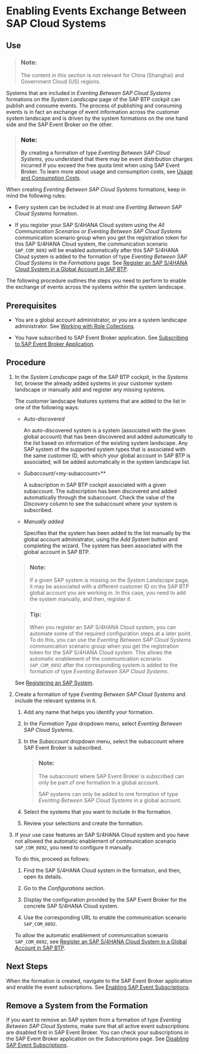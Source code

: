 <!-- loio15922463e5a54538857795316eb4d997 -->

# Enabling Events Exchange Between SAP Cloud Systems



<a name="loio15922463e5a54538857795316eb4d997__section_kbh_41c_dwb"/>

## Use

> ### Note:  
> The content in this section is not relevant for China \(Shanghai\) and Government Cloud \(US\) regions.

Systems that are included in *Eventing Between SAP Cloud Systems* formations on the *System Landscape* page of the SAP BTP cockpit can publish and consume events. The process of publishing and consuming events is in fact an exchange of event information across the customer system landscape and is driven by the system formations on the one hand side and the SAP Event Broker on the other.

> ### Note:  
> By creating a formation of type *Eventing Between SAP Cloud Systems*, you understand that there may be event distribution charges incurred if you exceed the free quota limit when using SAP Event Broker. To learn more about usage and consumption costs, see [Usage and Consumption Costs](https://help.sap.com/docs/event-broker/event-broker-service-guide/usage-and-consumption-costs?version=Cloud).

When creating *Eventing Between SAP Cloud Systems* formations, keep in mind the following rules:

-   Every system can be included in at most one *Eventing Between SAP Cloud Systems* formation.

-   If you register your SAP S/4HANA Cloud system using the *All Communication Scenarios* or *Eventing Between SAP Cloud Systems* communication scenario group when you get the registration token for this SAP S/4HANA Cloud system, the communication scenario `SAP_COM_0892` will be enabled automatically after this SAP S/4HANA Cloud system is added to the formation of type *Eventing Between SAP Cloud Systems* in the *Formations* page. See [Register an SAP S/4HANA Cloud System in a Global Account in SAP BTP](register-an-sap-s-4hana-cloud-system-in-a-global-account-in-sap-btp-28171b6.md).


The following procedure outlines the steps you need to perform to enable the exchange of events across the systems within the system landscape.



<a name="loio15922463e5a54538857795316eb4d997__section_znb_p1c_dwb"/>

## Prerequisites

-   You are a global account administrator, or you are a system landscape administrator. See [Working with Role Collections](../50-administration-and-ops/working-with-role-collections-393ea0b.md).

-   You have subscribed to SAP Event Broker application. See [Subscribing to SAP Event Broker Application](https://help.sap.com/docs/SAP_EMKS/19cb7423096b476d940924799c9e8f5a/53f34cca6bf74610836585e6af9b3745.html).




<a name="loio15922463e5a54538857795316eb4d997__section_v4q_p1c_dwb"/>

## Procedure

1.  In the *System Landscape* page of the SAP BTP cockpit, in the *Systems* list, browse the already added systems in your customer system landscape or manually add and register any missing systems.

    The customer landscape features systems that are added to the list in one of the following ways:

    -   *Auto-discovered*

        An auto-discovered system is a system \(associated with the given global account\) that has been discovered and added automatically to the list based on information of the existing system landscape. Any SAP system of the supported system types that is associated with the same customer ID, with which your global account in SAP BTP is associated, will be added automatically in the system landscape list.

    -   *Subaccount/*<my-subaccount\>**

        A subscription in SAP BTP cockpit associated with a given subaccount. The subscription has been discovered and added automatically through the subaccount. Check the value of the *Discovery* column to see the subaccount where your system is subscribed.

    -   *Manually added*

        Specifies that the system has been added to the list manually by the global account administrator, using the *Add System* button and completing the wizard. The system has been associated with the global account in SAP BTP.


    > ### Note:  
    > If a given SAP system is missing on the *System Landscape* page, it may be associated with a different customer ID on the SAP BTP global account you are working in. In this case, you need to add the system manually, and then, register it.

    > ### Tip:  
    > When you register an SAP S/4HANA Cloud system, you can automate some of the required configuration steps at a later point. To do this, you can use the *Eventing Between SAP Cloud Systems* communication scenario group when you get the registration token for the SAP S/4HANA Cloud system. This allows the automatic enablement of the communication scenario `SAP_COM_0892` after the corresponding system is added to the formation of type *Eventing Between SAP Cloud Systems*.

    See [Registering an SAP System](registering-an-sap-system-2ffdaff.md).

2.  Create a formation of type *Eventing Between SAP Cloud Systems* and include the relevant systems in it.

    1.  Add any name that helps you identify your formation.

    2.  In the *Formation Type* dropdown menu, select *Eventing Between SAP Cloud Systems*.

    3.  In the *Subaccount* dropdown menu, select the subaccount where SAP Event Broker is subscribed.

        > ### Note:  
        > The subaccount where SAP Event Broker is subscribed can only be part of one formation in a global account.
        > 
        > SAP systems can only be added to one formation of type *Eventing Between SAP Cloud Systems* in a global account.

    4.  Select the systems that you want to include in the formation.

    5.  Review your selections and create the formation.


3.  If your use case features an SAP S/4HANA Cloud system and you have not allowed the automatic enablement of communication scenario `SAP_COM_0892`, you need to configure it manually.

    To do this, proceed as follows:

    1.  Find the SAP S/4HANA Cloud system in the formation, and then, open its details.

    2.  Go to the *Configurations* section.

    3.  Display the configuration provided by the SAP Event Broker for the concrete SAP S/4HANA Cloud system.

    4.  Use the corresponding URL to enable the communication scenario `SAP_COM_0892`.


    To allow the automatic enablement of communication scenario `SAP_COM_0892`, see [Register an SAP S/4HANA Cloud System in a Global Account in SAP BTP](register-an-sap-s-4hana-cloud-system-in-a-global-account-in-sap-btp-28171b6.md).




<a name="loio15922463e5a54538857795316eb4d997__section_bbm_s3m_vvb"/>

## Next Steps

When the formation is created, navigate to the SAP Event Broker application and enable the event subscriptions. See [Enabling SAP Event Subscriptions](https://help.sap.com/docs/SAP_EMKS/19cb7423096b476d940924799c9e8f5a/e0b4046096524301ba1d738909368b9f.html).



<a name="loio15922463e5a54538857795316eb4d997__section_lq4_2sr_xyb"/>

## Remove a System from the Formation

If you want to remove an SAP system from a formation of type *Eventing Between SAP Cloud Systems*, make sure that all active event subscriptions are disabled first in SAP Event Broker. You can check your subscriptions in the SAP Event Broker application on the *Subscriptions* page. See [Disabling SAP Event Subscriptions](https://help.sap.com/docs/event-broker/event-broker-service-guide/disable-event-subscriptions?version=Cloud).

